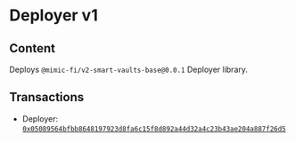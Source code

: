 # Deployer v1

## Content

Deploys `@mimic-fi/v2-smart-vaults-base@0.0.1` Deployer library.

## Transactions

- Deployer: [`0x05089564bfbb8648197923d8fa6c15f8d892a44d32a4c23b43ae204a887f26d5`](https://etherscan.io/tx/0x05089564bfbb8648197923d8fa6c15f8d892a44d32a4c23b43ae204a887f26d5)
